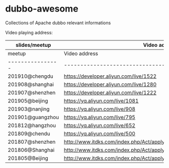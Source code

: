 # dubbo-awesome

Collections of Apache dubbo relevant informations



Video playing address:

 

| slides/meetup    | Video address                                                |
| ---------------- | -------------------------------------------------- |
| meetup           | Video address                                      |
| ---------------- | -------------------------------------------------- |
| 201910@chengdu   | https://developer.aliyun.com/live/1522             |
| 201908@shanghai  | https://developer.aliyun.com/live/1280             |
| 201907@shenzhen  | https://developer.aliyun.com/live/1222             |
| 201905@beijing   | https://yq.aliyun.com/live/1081                    |
| 201903@nanjing   | https://yq.aliyun.com/live/908                     |
| 201901@guangzhou | https://yq.aliyun.com/live/795                     |
| 201812@hangzhou  | https://yq.aliyun.com/live/652                     |
| 201809@chendu    | https://yq.aliyun.com/live/500                     |
| 201807@shenzhen  | http://www.itdks.com/index.php/Act/apply_upgrade/id/2354/mUid/0.html#dingbu |
| 201806@Shanghai  | http://www.itdks.com/index.php/Act/apply_upgrade/id/2281/mUid/0.html#dingbu |
| 201805@Beijing   | http://www.itdks.com/index.php/Act/apply_upgrade/id/2176/mUid/0.html#dingbu |

